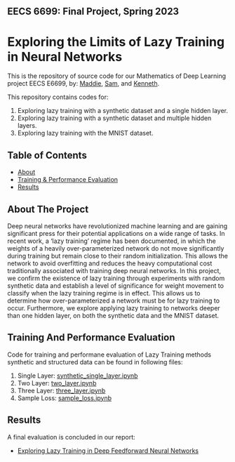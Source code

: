 ## EECS 6699: Final Project, Spring 2023
# Exploring the Limits of Lazy Training in Neural Networks

This is the repository of source code for our Mathematics of Deep Learning project EECS E6699,
by: [Maddie](https://theuselessweb.com/), [Sam](https://github.com/sdb2174), and [Kenneth](https://github.com/Kennethm-spec).

This repository contains codes for:

1. Exploring lazy training with a synthetic dataset and a single hidden layer.
2. Exploring lazy training with a synthetic dataset and multiple hidden layers.
3. Exploring lazy training with the MNIST dataset.

<!-- TABLE OF CONTENTS -->
## Table of Contents

* [About](#about-the-project)
* [Training & Performance Evaluation](#training-and-performance-evaluation)
* [Results](#results)

## About The Project

Deep neural networks have revolutionized machine learning and are gaining significant
press for their potential applications on a wide range of tasks. In recent work,
a ‘lazy training’ regime has been documented, in which the weights of a heavily
over-parameterized network do not move significantly during training but remain
close to their random initialization. This allows the network to avoid overfitting
and reduces the heavy computational cost traditionally associated with training deep
neural networks. In this project, we confirm the existence of lazy training through
experiments with random synthetic data and establish a level of significance for
weight movement to classify when the lazy training regime is in effect. This allows
us to determine how over-parameterized a network must be for lazy training to occur.
Furthermore, we explore applying lazy training to networks deeper than one hidden
layer, on both the synthetic data and the MNIST dataset.

## Training And Performance Evaluation

Code for training and performane evaluation of Lazy Training methods synthetic and structured data can be found in following files:

1. Single Layer:  [synthetic_single_layer.ipynb](src/pytorch_code/synthetic_single_layer.ipynb)
2. Two Layer: [two_layer.ipynb](src/tensorflow_code/two_layer.ipynb)
3. Three Layer: [three_layer.ipynb](src/tensorflow_code/three_layer.ipynb)
4. Sample Loss: [sample_loss.ipynb](src/tensorflow_code/sample_loss.ipynb)

## Results
A final evaluation is concluded in our report:

* [Exploring Lazy Training in Deep Feedforward Neural Networks](Mathematics_of_Deep_Learning_Project_Report.pdf)
